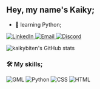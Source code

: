 <h2>Hey, my name's Kaiky;</h2>

<ul>
  <li>🌱 learning Python;</li>
</ul>

<p>
  <a href="https://linkedin.com/in/kaikybitencourt" target="_blank">
    <img src="https://img.shields.io/badge/LinkedIn-0077B5?style=for-the-badge&logo=linkedin&logoColor=white" alt="LinkedIn">
  </a>
  <a href="mailto:kaiky.developer@gmail.com?subject=&body=" target="_blank">
    <img src="https://img.shields.io/badge/Gmail-D14836?style=for-the-badge&logo=gmail&logoColor=white" alt="Email">
  </a>
  <a href="http://discordapp.com/users/1206809706199253004" target="_blank">
    <img src="https://img.shields.io/badge/Discord-7289DA?style=for-the-badge&logo=discord&logoColor=white" alt="Discord">
  </a>
</p>

<img src="https://github-readme-stats.vercel.app/api?username=kaikybiten&show_icons=true&theme=dark" alt="kaikybiten's GitHub stats">

<h3>🛠️ My skills;</h3>

<p>
    <img src="https://skillicons.dev/icons?i=gamemakerstudio" alt="GML">
    <img src="https://skillicons.dev/icons?i=python" alt="Python">
    <img src="https://skillicons.dev/icons?i=css" alt="CSS">
    <img src="https://skillicons.dev/icons?i=html" alt="HTML">
</p>
